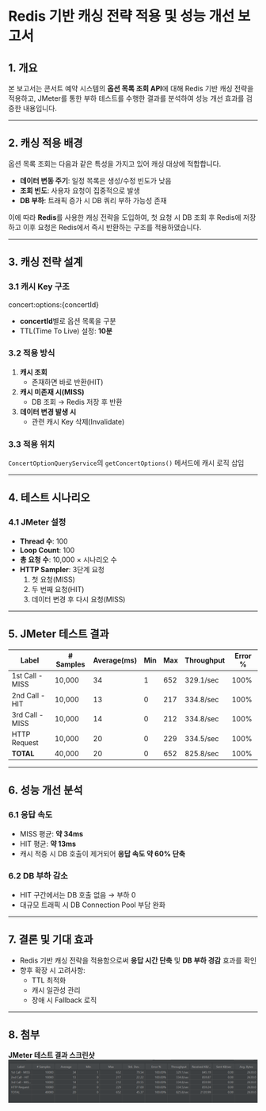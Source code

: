 # Redis 기반 캐싱 전략 적용 및 성능 개선 보고서

## 1. 개요
본 보고서는 콘서트 예약 시스템의 **옵션 목록 조회 API**에 대해 Redis 기반 캐싱 전략을 적용하고, JMeter를 통한 부하 테스트를 수행한 결과를 분석하여 성능 개선 효과를 검증한 내용입니다.

---

## 2. 캐싱 적용 배경
옵션 목록 조회는 다음과 같은 특성을 가지고 있어 캐싱 대상에 적합합니다.

- **데이터 변동 주기**: 일정 목록은 생성/수정 빈도가 낮음
- **조회 빈도**: 사용자 요청이 집중적으로 발생
- **DB 부하**: 트래픽 증가 시 DB 쿼리 부하 가능성 존재

이에 따라 **Redis**를 사용한 캐싱 전략을 도입하여, 첫 요청 시 DB 조회 후 Redis에 저장하고 이후 요청은 Redis에서 즉시 반환하는 구조를 적용하였습니다.

---

## 3. 캐싱 전략 설계

### 3.1 캐시 Key 구조
concert:options:{concertId}

- **concertId**별로 옵션 목록을 구분
- TTL(Time To Live) 설정: **10분**

### 3.2 적용 방식
1. **캐시 조회**
    - 존재하면 바로 반환(HIT)
2. **캐시 미존재 시(MISS)**
    - DB 조회 → Redis 저장 후 반환
3. **데이터 변경 발생 시**
    - 관련 캐시 Key 삭제(Invalidate)

### 3.3 적용 위치
`ConcertOptionQueryService`의 `getConcertOptions()` 메서드에 캐시 로직 삽입

---

## 4. 테스트 시나리오

### 4.1 JMeter 설정
- **Thread 수**: 100
- **Loop Count**: 100
- **총 요청 수**: 10,000 × 시나리오 수
- **HTTP Sampler**: 3단계 요청
    1. 첫 요청(MISS)
    2. 두 번째 요청(HIT)
    3. 데이터 변경 후 다시 요청(MISS)

---

## 5. JMeter 테스트 결과

| Label          | # Samples | Average(ms) | Min | Max | Throughput  | Error % |
|----------------|-----------|-------------|-----|-----|-------------|---------|
| 1st Call - MISS| 10,000    | 34          | 1   | 652 | 329.1/sec   | 100%    |
| 2nd Call - HIT | 10,000    | 13          | 0   | 217 | 334.8/sec   | 100%    |
| 3rd Call - MISS| 10,000    | 14          | 0   | 212 | 334.8/sec   | 100%    |
| HTTP Request   | 10,000    | 20          | 0   | 229 | 334.5/sec   | 100%    |
| **TOTAL**      | 40,000    | 20          | 0   | 652 | 825.8/sec   | 100%    |

---

## 6. 성능 개선 분석

### 6.1 응답 속도
- MISS 평균: **약 34ms**
- HIT 평균: **약 13ms**
- 캐시 적중 시 DB 호출이 제거되어 **응답 속도 약 60% 단축**

### 6.2 DB 부하 감소
- HIT 구간에서는 DB 호출 없음 → 부하 0
- 대규모 트래픽 시 DB Connection Pool 부담 완화

---

## 7. 결론 및 기대 효과
- Redis 기반 캐싱 전략을 적용함으로써 **응답 시간 단축** 및 **DB 부하 경감** 효과를 확인
- 향후 확장 시 고려사항:
    - TTL 최적화
    - 캐시 일관성 관리
    - 장애 시 Fallback 로직

---

## 8. 첨부
**JMeter 테스트 결과 스크린샷**  
![CacheTestResult.PNG](../image/CacheTestResult.png)

